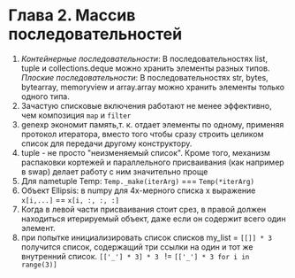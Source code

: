 # Глава 2. Массив последовательностей

1. _Контейнерные последовательности_:
 В последовательностях list, tuple и collections.deque можно хранить элементы разных типов.
_Плоские последовательности_:
 В последовательностях str, bytes, bytearray, memoryview и array.array можно хранить элементы только одного типа.
2. Зачастую списковые включения работают не менее эффективно, чем композиция `map` и `filter`
3. genexp экономит память,т. к. отдает элементы по одному, применяя протокол итератора, вместо того чтобы сразу строить целиком список для передачи другому конструктору.
4. tuple - не просто "неизменяемый список". Кроме того, механизм распаковки кортежей и параллельного присваивания (как например в swap) делает работу с ним значительно проще
5. Для nametuple Temp: `Temp._make(iterArg)` === `Temp(*iterArg)`
6. Объект Ellipsis: в numpy для 4х-мерного списка x выражение `x[i,...]` == `x[i, :, :, :]`
7. Когда в левой части присваивания стоит срез, в правой должен находиться
итерируемый объект, даже если он содержит всего один элемент.
8. при попытке инициализировать список списков my_list = `[[]] * 3 `получится список, содержащий три ссылки на один и тот же внутренний список. `[['_'] * 3] * 3 ` !=  `[['_'] * 3 for i in range(3)] `
